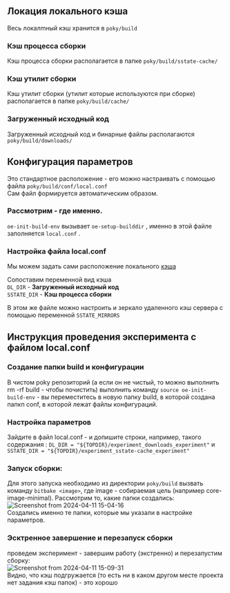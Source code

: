 ## Локация локального кэша
Весь локалmный кэш хранится в `poky/build`
### Кэш процесса сборки
Кэш процесса сборки располагается в папке `poky/build/sstate-cache/`
### Кэш утилит сборки 
Кэш утилит сборки (утилит которые используются при сборке) располагается в папке `poky/build/cache/`  
### Загруженный исходный код
Загруженный исходный код и бинарные файлы располагаются `poky/build/downloads/`  

## Конфигурация параметров
Это стандартное расположение - его можно настраивать с помощью файла `poky/build/conf/local.conf`   
Сам файл формируется автоматическим образом.  
### Рассмотрим - где именно.

`oe-init-build-env` вызывает `oe-setup-builddir` , именно в этой файле заполняется `local.conf` .

### Настройка файла local.conf
Мы можем задать сами расположение локального [кэша](https://github.com/moevm/os_profiling/new/cache_locate/wiki#%D0%BB%D0%BE%D0%BA%D0%B0%D1%86%D0%B8%D1%8F-%D0%BB%D0%BE%D0%BA%D0%B0%D0%BB%D1%8C%D0%BD%D0%BE%D0%B3%D0%BE-%D0%BA%D1%8D%D1%88%D0%B0)  

Сопоставим переменной вид кэша   
`DL_DIR` - **Загруженный исходный код**   
`SSTATE_DIR` - **Кэш процесса сборки**   

В этом же файле можно настроить и зеркало удаленного кэш сервера с помощью переменной `SSTATE_MIRRORS`

## Инструкция проведения эксперимента с файлом local.conf
### Создание папки build и конфигурации
В чистом poky репозиторий (а если он не чистый, то можно выполнить rm -rf build - чтобы почистить) выполнить команду `source oe-init-build-env` - вы переместитесь в новую папку build, в которой создана папкп conf, в которой лежат файлы конфигураций. 
### Настройка параметров
Зайдите в файл local.conf - и допишите строки, например, такого содержания : `DL_DIR = "${TOPDIR}/experiment_downloads_experiment"` и `SSTATE_DIR = "${TOPDIR}/experiment_sstate-cache_experiment"`
### Запуск сборки: 
Для этого запуска необходимо из директории `poky/build` вызвать команду `bitbake <image>`, где image - собираемая цель (например core-image-minimal). Рассмотрим то, какие папки создались:   
![Screenshot from 2024-04-11 15-04-16](https://github.com/moevm/os_profiling/assets/90711883/c34b58c2-57f2-444e-bd20-ba849e80e2f6)    
Создались именно те папки, которые мы указали в настройке параметров.    
### Эсктренное завершение и перезапуск сборки 
проведем эксперимент - завершим работу (экстренно) и перезапустим сборку:   
![Screenshot from 2024-04-11 15-09-31](https://github.com/moevm/os_profiling/assets/90711883/f0ec8f04-ae88-4614-9c25-ed180179ed30)   
Видно, что кэш подгружается (то есть ни в каком другом месте проекта нет задания кэш папок) - это хорошо
